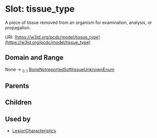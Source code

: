 
# Slot: tissue_type


A piece of tissue removed from an organism for examination, analysis, or propagation.

URI: [https://w3id.org/pcdc/model/tissue_type](https://w3id.org/pcdc/model/tissue_type)


## Domain and Range

None &#8594;  <sub>0..1</sub> [BoneNotreportedSofttissueUnknownEnum](BoneNotreportedSofttissueUnknownEnum.md)

## Parents


## Children


## Used by

 * [LesionCharacteristics](LesionCharacteristics.md)

